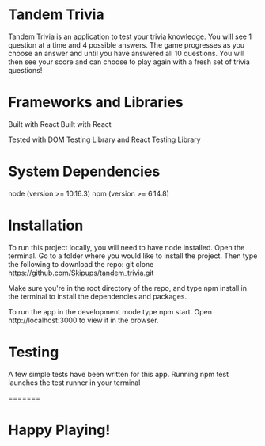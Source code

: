 
# Tandem Trivia

Tandem Trivia is an application to test your trivia knowledge. You will see 1 question at a time and 4 possible answers. The game progresses as you choose an answer and until you have  answered all 10 questions. You will then see your score and can choose to play again with a fresh set of trivia questions!

# Frameworks and Libraries

Built with React
Built with React

Tested with DOM Testing Library and React Testing Library

# System Dependencies

node (version >= 10.16.3)
npm (version >= 6.14.8)

# Installation

To run this project locally, you will need to have node installed.
Open the terminal.
Go to a folder where you would like to install the project. Then type the following to download the repo:
 git clone https://github.com/Skipups/tandem_trivia.git

Make sure you're in the root directory of the repo, and type npm install in the terminal to install the dependencies and packages.

To run the app in the development mode type npm start.
Open http://localhost:3000 to view it in the browser.

# Testing

A few simple tests have been written for this app. Running npm test launches the test runner in your terminal

=======
# Happy Playing!


